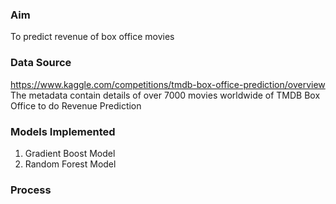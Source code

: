 ### Aim
To predict revenue of box office movies

### Data Source
https://www.kaggle.com/competitions/tmdb-box-office-prediction/overview
The metadata contain details of over 7000 movies worldwide of TMDB Box Office to do Revenue Prediction

### Models Implemented
1. Gradient Boost Model
2. Random Forest Model

### Process
